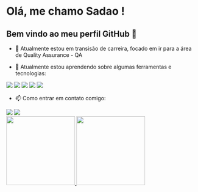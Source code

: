 # Olá, me chamo Sadao ! 
## Bem vindo ao meu perfil GitHub 👋

- 🔭 Atualmente estou em transisão de carreira, focado em ir para a área de Quality Assurance - QA

- 🌱 Atualmente estou aprendendo sobre algumas ferramentas e tecnologias:

<img src="https://cdn.jsdelivr.net/gh/devicons/devicon@latest/icons/cypressio/cypressio-original.svg" />  <img src="https://cdn.jsdelivr.net/gh/devicons/devicon@latest/icons/git/git-original.svg" />  <img src="https://cdn.jsdelivr.net/gh/devicons/devicon@latest/icons/github/github-original.svg" />  <img src="https://cdn.jsdelivr.net/gh/devicons/devicon@latest/icons/javascript/javascript-original.svg" />  <img src="https://cdn.jsdelivr.net/gh/devicons/devicon@latest/icons/visualstudio/visualstudio-original.svg" />

- 📫 Como entrar em contato comigo:
<div>
<a href = "sadaott@gmail.com"><img loading="lazy" src="https://img.shields.io/badge/Gmail-D14836?style=for-the-badge&logo=gmail&logoColor=white" target="_blank"></a>
<a href="https://www.linkedin.com/in/sadaott" target="_blank"><img loading="lazy" src="https://img.shields.io/badge/-LinkedIn-%230077B5?style=for-the-badge&logo=linkedin&logoColor=white" target="_blank"></a>   
</div>

<div>
<a href="https://github.com/seu-usuário-aqui">
<img loading="lazy" height="180em" src="https://github-readme-stats.vercel.app/api/top-langs/?username=seu-usuário-aqui&layout=compact&langs_count=7&theme=dracula"/>
<img loading="lazy" height="180em" src="https://github-readme-stats.vercel.app/api?username=seu-usuário-aqui&show_icons=true&theme=dracula&include_all_commits=true&count_private=true"/>
</div>
